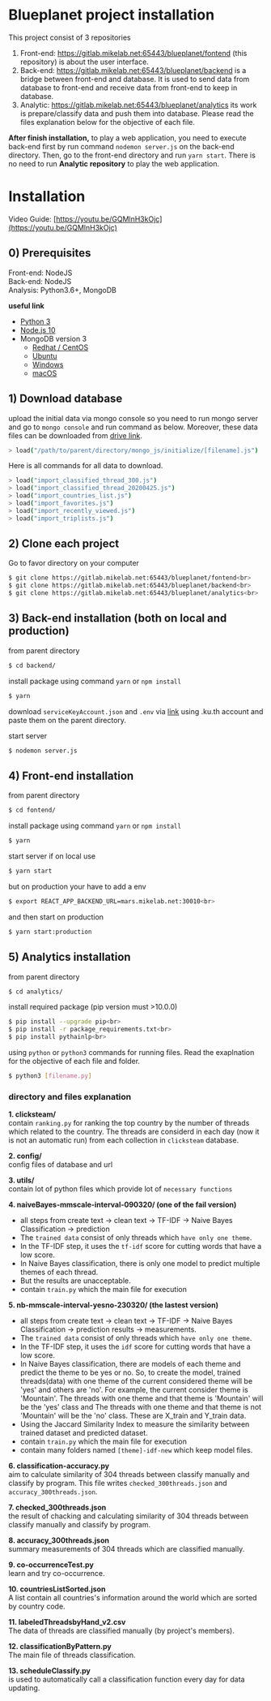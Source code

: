 # Blueplanet project installation
This project consist of 3 repositories
1. Front-end: https://gitlab.mikelab.net:65443/blueplanet/fontend (this repository) is about the user interface.
2. Back-end: https://gitlab.mikelab.net:65443/blueplanet/backend is a bridge between front-end and database. It is used to send data from database to front-end and receive data from front-end to keep in database.
3. Analytic: https://gitlab.mikelab.net:65443/blueplanet/analytics its work is prepare/classify data and push them into database. Please read the files explanation below for the objective of each file.

**After finish installation,** to play a web application, you need to execute back-end first by run command `nodemon server.js` on the back-end directory. Then, go to the front-end directory and run `yarn start`. There is no need to run **Analytic repository** to play the web application.

# Installation
Video Guide: [https://youtu.be/GQMlnH3kOjc](https://youtu.be/GQMlnH3kOjc)

## 0) Prerequisites
Front-end: NodeJS<br>
Back-end: NodeJS<br>
Analysis: Python3.6+, MongoDB<br>

**useful link**
* [Python 3](https://www.python.org/downloads/)
* [Node.js 10](https://nodejs.org/en/download/)
* MongoDB version 3
  * [Redhat / CentOS](https://docs.mongodb.com/manual/tutorial/install-mongodb-on-red-hat/)
  * [Ubuntu](https://docs.mongodb.com/manual/tutorial/install-mongodb-on-ubuntu/)
  * [Windows](https://docs.mongodb.com/manual/tutorial/install-mongodb-on-windows/)
  * [macOS](https://docs.mongodb.com/manual/tutorial/install-mongodb-on-os-x/)

## 1) Download database
upload the initial data via mongo console so you need to run mongo server and go to `mongo console` and run command as below. Moreover, these data files can be downloaded from [drive link](https://drive.google.com/open?id=1o32lGgDkFFnpxfMkUGmORJvJnJQb1h9L).
```bash
> load("/path/to/parent/directory/mongo_js/initialize/[filename].js")
```
Here is all commands for all data to download. 
```bash
> load("import_classified_thread_300.js")
> load("import_classified_thread_20200425.js")
> load("import_countries_list.js")
> load("import_favorites.js")
> load("import_recently_viewed.js")
> load("import_triplists.js")
``` 

## 2) Clone each project
Go to favor directory on your computer
```bash
$ git clone https://gitlab.mikelab.net:65443/blueplanet/fontend<br>
$ git clone https://gitlab.mikelab.net:65443/blueplanet/backend<br>
$ git clone https://gitlab.mikelab.net:65443/blueplanet/analytics<br>
```

## 3) Back-end installation (both on local and production)
from parent directory
```bash
$ cd backend/
```

install package using command `yarn` or `npm install`
```bash
$ yarn
```

download `serviceKeyAccount.json` and `.env` via [link](https://drive.google.com/drive/folders/1DeOhtd_30hqlwL3_cbPWbZNQRmR2YL61?usp=sharing) using .ku.th account and paste them on the parent directory.

start server
```bash
$ nodemon server.js
```

## 4) Front-end installation
from parent directory
```bash
$ cd fontend/
```

install package using command `yarn` or `npm install`
```bash
$ yarn
```

start server if on local use
```bash
$ yarn start
```

but on production your have to add a env
```bash
$ export REACT_APP_BACKEND_URL=mars.mikelab.net:30010<br>
```

and then start on production
```bash
$ yarn start:production
```

## 5) Analytics installation
from parent directory
```bash
$ cd analytics/
```

install required package (pip version must >10.0.0)
```bash
$ pip install --upgrade pip<br>
$ pip install -r package_requirements.txt<br>
$ pip install pythainlp<br>
```

using `python` or `python3` commands for running files. Read the exaplnation for the objective of each file and folder.
```bash
$ python3 [filename.py]
```

### directory and files explanation
**1. clicksteam/**<br>
contain `ranking.py` for ranking the top country by the number of threads which related to the country. The threads are considerd in each day (now it is not an automatic run) from each collection in `clicksteam` database.

**2. config/**<br>
config files of database and url

**3. utils/**<br>
contain lot of python files which provide lot of `necessary functions`

**4. naiveBayes-mmscale-interval-090320/ (one of the fail version)**<br>
- all steps from create text -> clean text -> TF-IDF -> Naive Bayes Classification -> prediction
- The `trained data` consist of only threads which `have only one theme`.
- In the TF-IDF step, it uses the `tf-idf` score for cutting words that have a low score.
- In Naive Bayes classification, there is only one model to predict multiple themes of each thread.
- But the results are unacceptable.
- contain `train.py` which the main file for execution

**5. nb-mmscale-interval-yesno-230320/ (the lastest version)**<br>
- all steps from create text -> clean text -> TF-IDF -> Naive Bayes Classification -> prediction results -> measurements.
- The `trained data` consist of only threads which `have only one theme`.
- In the TF-IDF step, it uses the `idf` score for cutting words that have a low score.
- In Naive Bayes classification, there are models of each theme and predict the theme to be yes or no. So, to create the model, trained threads(data) with one theme of the current considered theme will be 'yes' and others are 'no'. For example, the current consider theme is 'Mountain'. The threads with one theme and that theme is 'Mountain' will be the 'yes' class and The threads with one theme and that theme is not 'Mountain' will be the 'no' class. These are X_train and Y_train data.
- Using the Jaccard Similarity Index to measure the similarity between trained dataset and predicted dataset.
- contain `train.py` which the main file for execution
- contain many folders named `[theme]-idf-new` which keep model files.

**6. classification-accuracy.py**<br>
aim to calculate similarity of 304 threads between classify manually and classify by program. This file writes `checked_300threads.json` and `accuracy_300threads.json`.

**7. checked_300threads.json**<br>
the result of chacking and calculating similarity of 304 threads between classify manually and classify by program.

**8. accuracy_300threads.json**<br>
summary measurements of 304 threads which are classified manually.

**9. co-occurrenceTest.py**<br>
learn and try co-occurrence.

**10. countriesListSorted.json**<br>
A list contain all countries's information around the world which are sorted by country code.

**11. labeledThreadsbyHand_v2.csv**<br>
The data of threads are classified manually (by project's members).

**12. classificationByPattern.py**<br>
The main file of threads classification.

**13. scheduleClassify.py**<br>
is used to automatically call a classification function every day for data updating.

